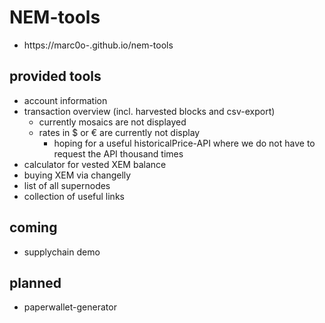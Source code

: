 # NEM-tools
- https://marc0o-.github.io/nem-tools

## provided tools
- account information
- transaction overview (incl. harvested blocks and csv-export)
  - currently mosaics are not displayed
  - rates in $ or € are currently not display
    - hoping for a useful historicalPrice-API where we do not have to request the API thousand times
- calculator for vested XEM balance
- buying XEM via changelly
- list of all supernodes
- collection of useful links

## coming
- supplychain demo

## planned
- paperwallet-generator
